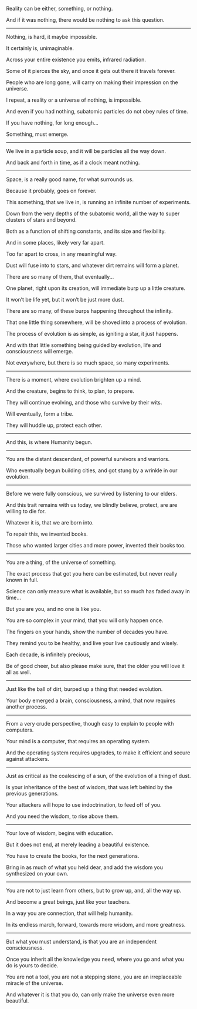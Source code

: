 Reality can be either,
something, or nothing.

And if it was nothing,
there would be nothing to ask this question.

---

Nothing, is hard,
it maybe impossible.

It certainly is,
unimaginable.

Across your entire existence you emits,
infrared radiation.

Some of it pierces the sky,
and once it gets out there it travels forever.

People who are long gone,
will carry on making their impression on the universe.

I repeat, a reality or a universe of nothing,
is impossible.

And even if you had nothing,
subatomic particles do not obey rules of time.

If you have nothing,
for long enough…

Something,
must emerge.

---

We live in a particle soup,
and it will be particles all the way down.

And back and forth in time,
as if a clock meant nothing.

---

Space, is a really good name,
for what surrounds us.

Because it probably,
goes on forever.

This something, that we live in,
is running an infinite number of experiments.

Down from the very depths of the subatomic world,
all the way to super clusters of stars and beyond.

Both as a function of shifting constants,
and its size and flexibility.

And in some places,
likely very far apart.

Too far apart to cross,
in any meaningful way.

Dust will fuse into to stars,
and whatever dirt remains will form a planet.

There are so many of them,
that eventually…

One planet, right upon its creation,
will immediate burp up a little creature.

It won’t be life yet,
but it won’t be just more dust.

There are so many,
of these burps happening throughout the infinity.

That one little thing somewhere,
will be shoved into a process of evolution.

The process of evolution is as simple,
as igniting a star, it just happens.

And with that little something being guided by evolution,
life and consciousness will emerge.

Not everywhere, but there is so much space,
so many experiments.

---

There is a moment,
where evolution brighten up a mind.

And the creature,
begins to think, to plan, to prepare.

They will continue evolving,
and those who survive by their wits.

Will eventually,
form a tribe.

They will huddle up,
protect each other.

---

And this,
is where Humanity begun.

---

You are the distant descendant,
of powerful survivors and warriors.

Who eventually begun building cities,
and got stung by a wrinkle in our evolution.

---

Before we were fully conscious,
we survived by listening to our elders.

And this trait remains with us today,
we blindly believe, protect, are are willing to die for.

Whatever it is,
that we are born into.

To repair this,
we invented books.

Those who wanted larger cities and more power,
invented their books too.

---

You are a thing,
of the universe of something.

The exact process that got you here
can be estimated, but never really known in full.

Science can only measure what is available,
but so much has faded away in time…

But you are you,
and no one is like you.

You are so complex in your mind,
that you will only happen once.

The fingers on your hands,
show the number of decades you have.

They remind you to be healthy,
and live your live cautiously and wisely.

Each decade,
is infinitely precious,

Be of good cheer, but also please make sure,
that the older you will love it all as well.

---

Just like the ball of dirt,
burped up a thing that needed evolution.

Your body emerged a brain, consciousness,
a mind, that now requires another process.

---

From a very crude perspective,
though easy to explain to people with computers.

Your mind is a computer,
that requires an operating system.

And the operating system requires upgrades,
to make it efficient and secure against attackers.

---

Just as critical as the coalescing of a sun,
of the evolution of a thing of dust.

Is your inheritance of the best of wisdom,
that was left behind by the previous generations.

Your attackers will hope to use indoctrination,
to feed off of you.

And you need the wisdom,
to rise above them.

---

Your love of wisdom,
begins with education.

But it does not end,
at merely leading a beautiful existence.

You have to create the books,
for the next generations.

Bring in as much of what you held dear,
and add the wisdom you synthesized on your own.

---

You are not to just learn from others,
but to grow up, and, all the way up.

And become a great beings,
just like your teachers.

In a way you are connection,
that will help humanity.

In its endless march, forward,
towards more wisdom, and more greatness.

---

But what you must understand,
is that you are an independent consciousness.

Once you inherit all the knowledge you need,
where you go and what you do is yours to decide.

You are not a tool, you are not a stepping stone,
you are an irreplaceable miracle of the universe.

And whatever it is that you do,
can only make the universe even more beautiful.
